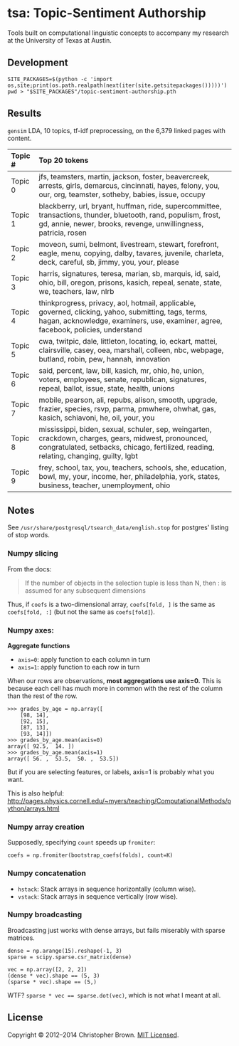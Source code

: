 # tsa: Topic-Sentiment Authorship

Tools built on computational linguistic concepts to accompany my research at the University of Texas at Austin.


## Development

    SITE_PACKAGES=$(python -c 'import os,site;print(os.path.realpath(next(iter(site.getsitepackages()))))')
    pwd > "$SITE_PACKAGES"/topic-sentiment-authorship.pth


## Results

`gensim` LDA, 10 topics, tf-idf preprocessing, on the 6,379 linked pages with content.

| Topic # | Top 20 tokens |
|:--------|:--------------|
| Topic 0 | jfs, teamsters, martin, jackson, foster, beavercreek, arrests, girls, demarcus, cincinnati, hayes, felony, you, our, org, teamster, sotheby, babies, issue, occupy |
| Topic 1 | blackberry, url, bryant, huffman, ride, supercommittee, transactions, thunder, bluetooth, rand, populism, frost, gd, annie, newer, brooks, revenge, unwillingness, patricia, rosen |
| Topic 2 | moveon, sumi, belmont, livestream, stewart, forefront, eagle, menu, copying, dalby, tavares, juvenile, charleta, deck, careful, sb, jimmy, you, your, please |
| Topic 3 | harris, signatures, teresa, marian, sb, marquis, id, said, ohio, bill, oregon, prisons, kasich, repeal, senate, state, we, teachers, law, nlrb |
| Topic 4 | thinkprogress, privacy, aol, hotmail, applicable, governed, clicking, yahoo, submitting, tags, terms, hagan, acknowledge, examiners, use, examiner, agree, facebook, policies, understand |
| Topic 5 | cwa, twitpic, dale, littleton, locating, io, eckart, mattei, clairsville, casey, oea, marshall, colleen, nbc, webpage, butland, robin, pew, hannah, innovation |
| Topic 6 | said, percent, law, bill, kasich, mr, ohio, he, union, voters, employees, senate, republican, signatures, repeal, ballot, issue, state, health, unions |
| Topic 7 | mobile, pearson, ali, repubs, alison, smooth, upgrade, frazier, species, rsvp, parma, pmwhere, ohwhat, gas, kasich, schiavoni, he, oil, your, you |
| Topic 8 | mississippi, biden, sexual, schuler, sep, weingarten, crackdown, charges, gears, midwest, pronounced, congratulated, setbacks, chicago, fertilized, reading, relating, changing, guilty, lgbt |
| Topic 9 | frey, school, tax, you, teachers, schools, she, education, bowl, my, your, income, her, philadelphia, york, states, business, teacher, unemployment, ohio |


## Notes

See `/usr/share/postgresql/tsearch_data/english.stop` for postgres' listing of stop words.


### Numpy slicing

From the docs:

> If the number of objects in the selection tuple is less than N,
> then : is assumed for any subsequent dimensions

Thus, if `coefs` is a two-dimensional array, `coefs[fold, ]` is the same as `coefs[fold, :]` (but not the same as `coefs[fold]`).


### Numpy axes:

**Aggregate functions**

* `axis=0`: apply function to each column in turn
* `axis=1`: apply function to each row in turn

When our rows are observations, **most aggregations use axis=0.**
This is because each cell has much more in common with the rest of the column than the rest of the row.

    >>> grades_by_age = np.array([
        [98, 14],
        [92, 15],
        [87, 13],
        [93, 14]])
    >>> grades_by_age.mean(axis=0)
    array([ 92.5,  14. ])
    >>> grades_by_age.mean(axis=1)
    array([ 56. ,  53.5,  50. ,  53.5])

But if you are selecting features, or labels, axis=1 is probably what you want.

This is also helpful: http://pages.physics.cornell.edu/~myers/teaching/ComputationalMethods/python/arrays.html


### Numpy array creation

Supposedly, specifying `count` speeds up `fromiter`:

    coefs = np.fromiter(bootstrap_coefs(folds), count=K)




### Numpy concatenation

- `hstack`: Stack arrays in sequence horizontally (column wise).
- `vstack`: Stack arrays in sequence vertically (row wise).


### Numpy broadcasting

Broadcasting just works with dense arrays, but fails miserably with sparse matrices.

    dense = np.arange(15).reshape(-1, 3)
    sparse = scipy.sparse.csr_matrix(dense)

    vec = np.array([2, 2, 2])
    (dense * vec).shape == (5, 3)
    (sparse * vec).shape == (5,)

WTF? `sparse * vec == sparse.dot(vec)`, which is not what I meant at all.


## License

Copyright © 2012–2014 Christopher Brown. [MIT Licensed](LICENSE).

